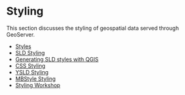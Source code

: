 # Styling

This section discusses the styling of geospatial data served through GeoServer.

<div class="grid cards" markdown>

-   [Styles](webadmin/index.md)
-   [SLD Styling](sld/index.md)
-   [Generating SLD styles with QGIS](qgis/index.md)
-   [CSS Styling](css/index.md)
-   [YSLD Styling](ysld/index.md)
-   [MBStyle Styling](mbstyle/index.md)
-   [Styling Workshop](workshop/index.md)

</div>
